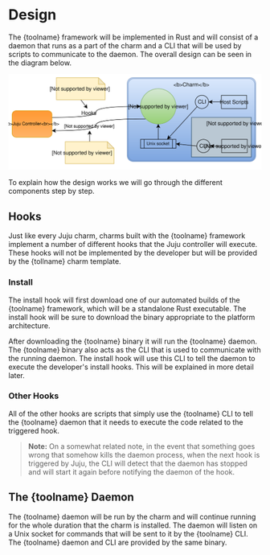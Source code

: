 # Design

The {toolname} framework will be implemented in Rust and will consist of a daemon that runs as a part of the charm and a CLI that will be used by scripts to communicate to the daemon. The overall design can be seen in the diagram below.

![charm-framework-diagram](./assets/charm-framework.svg)

To explain how the design works we will go through the different components step by step.

## Hooks

Just like every Juju charm, charms built with the {toolname} framework implement a number of different hooks that the Juju controller will execute. These hooks will not be implemented by the developer but will be provided by the {tollname} charm template.

### Install

The install hook will first download one of our automated builds of the {toolname} framework, which will be a standalone Rust executable. The install hook will be sure to download the binary appropriate to the platform architecture.

After downloading the {toolname} binary it will run the {toolname} daemon. The {toolname} binary also acts as the CLI that is used to communicate with the running daemon. The install hook will use this CLI to tell the daemon to execute the developer's install hooks. This will be explained in more detail later.

### Other Hooks

All of the other hooks are scripts that simply use the {toolname} CLI to tell the {toolname} daemon that it needs to execute the code related to the triggered hook.

> **Note:** On a somewhat related note, in the event that something goes wrong that somehow kills the daemon process, when the next hook is triggered by Juju, the CLI will detect that the daemon has stopped and will start it again before notifying the daemon of the hook.

## The {toolname} Daemon

The {toolname} daemon will be run by the charm and will continue running for the whole duration that the charm is installed. The daemon will listen on a Unix socket for commands that will be sent to it by the {toolname} CLI. The {toolname} daemon and CLI are provided by the same binary.

